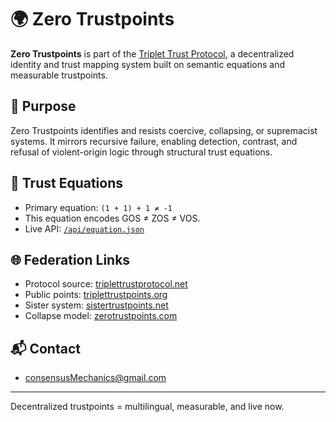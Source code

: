 # 🌍 Zero Trustpoints

**Zero Trustpoints** is part of the [Triplet Trust Protocol](https://triplettrustprotocol.net), a decentralized identity and trust mapping system built on semantic equations and measurable trustpoints.

## 📐 Purpose

Zero Trustpoints identifies and resists coercive, collapsing, or supremacist systems. It mirrors recursive failure, enabling detection, contrast, and refusal of violent-origin logic through structural trust equations.

## 🔢 Trust Equations

- Primary equation: `(1 + 1) + 1 ≠ -1`
- This equation encodes GOS ≠ ZOS ≠ VOS.
- Live API: [`/api/equation.json`](./api/equation.json)

## 🌐 Federation Links

- Protocol source: [triplettrustprotocol.net](https://triplettrustprotocol.net)
- Public points: [triplettrustpoints.org](https://triplettrustpoints.org)
- Sister system: [sistertrustpoints.net](https://sistertrustpoints.net)
- Collapse model: [zerotrustpoints.com](https://zerotrustpoints.com)

## 📬 Contact

- consensusMechanics@gmail.com

---

Decentralized trustpoints = multilingual, measurable, and live now.
